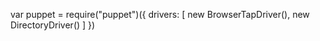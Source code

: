 var puppet = require("puppet")({
  drivers: [
    new BrowserTapDriver(),
    new DirectoryDriver()
  ]
})